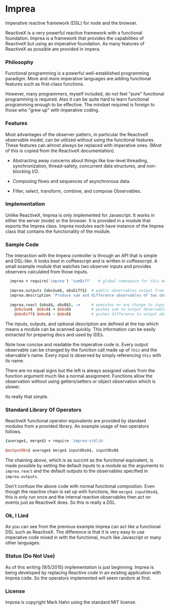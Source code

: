 # Imprea

Imperative reactive framework (DSL) for node and the browser.

ReactiveX is a very powerful reactive framework with a functional foundation.  Imprea is a framework that provides the capabilities of ReactiveX but using an imperative foundation.  As many features of ReactiveX as possible are provided in impera.

### Philosophy

Functional programming is a powerful well-established programming paradigm.  More and more imperative languages are adding functional features such as first-class functions.

However, many programmers, myself included, do not feel "pure" functional programming is required.  Also it can be quite hard to learn functional programming enough to be effective.  The mindset required is foreign to those who "grew up" with imperative coding.

### Features

Most advantages of the observer pattern, in particular the ReactiveX observable model, can be utilized without using the functional features.  These features can almost always be replaced with imperative ones. (Most of this is copied from the ReactiveX documentation).

- Abstracting away concerns about things like low-level threading, synchronization, thread-safety, concurrent data structures, and non-blocking I/O.

- Composing flows and sequences of asynchronous data.

- Filter, select, transform, combine, and compose Observables. 

### Implementation

Unlike ReactiveX, Imprea is only implemented for Javascript.  It works in either the server (node) or the browser.  It is provided in a module that exports the Imprea class.  Imprea modules each have instance of the Imprea class that contains the functionality of the module.

### Sample Code

The interaction with the Impera controller is through an API that is simple and DSL-like.  It looks best in coffeescript and is written in coffeescript. A small example module that watches two observer inputs and provides observers calculated from those inputs.

```coffee
  imprea = require('imprea') 'sumDiff'   # global namespace for this module
  
  imprea.outputs {obsSum$, obsDiff$}  # public observables output from this module
  imprea.description 'Produce sum and difference observables of two observed inputs'
  
  imprea.react {obsA$, obsB$}, ->     # executes on any change to inputs obsA$ and obsB$
    @obsSum$  @obsA$ + @obsB$         # pushes sum to output observable obsSum$
    @obsDiff$ @obsA$ - @obsB$         # pushes difference to output observable obsDiff$
```

The inputs, outputs, and optional description are defined at the top which means a module can be scanned quickly.  This information can be easily extracted for preparing docs and used by IDEs.

Note how concise and readable the imperative code is.  Every output observable can be changed by the function call made up of `this` and the obervable's name.  Every input is observed by simply referencing `this` with its name.

There are no equal signs but the left is always assigned values from the function argument much like a normal assignment.  Functions allow the observation without using getters/setters or object observation which is slower.

Its really that simple.

### Standard Library Of Operators

ReactiveX functional operator equivalents are provided by standard modules from a provided library. An example usage of two operators follows.

```coffee
{average$, merge$} = require 'imprea-stdlib'
  
@outputObs$ average$ merge$ inputObsA$, inputObsB$
```

The chaining above, which is as succint as the functional equivalent, is made possible by setting the default inputs to a module as the arguments to `imprea.react` and the default outputs to the observables specified in `imprea.outputs`.

Don't confuse the above code with normal functional compostion. Even though the reactive chain is set up with functions, like `merge$ inputObsA$`, this is only run once and the internal reactive observables then act on events just as ReactiveX does. So this is really a DSL.
 
### Ok, I Lied
 
As you can see from the previous example imprea can act like a functional DSL such as ReactiveX. The difference is that it is very easy to use imperative code mixed in with the functional, much like Javascript or many other languages.
 
### Status (Do Not Use)
 
As of this writing (9/5/2015) implementation is just beginning.  Imprea is being developed by replacing Reactive code in an existing application with Imprea code.  So the operators implemented will seem random at first.

### License
 
 Imprea is copyright Mark Hahn using the standard MIT license.
 